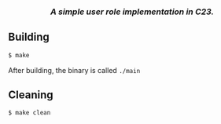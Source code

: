 <div align="center">
  
### *A simple user role implementation in C23.*

</div>

## Building

```bash
$ make
```
After building, the binary is called ```./main```

## Cleaning

```bash
$ make clean
```
